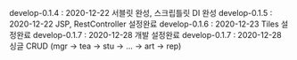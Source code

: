 develop-0.1.4 : 2020-12-22 서블릿 완성, 스크립틀릿 DI 완성
develop-0.1.5 : 2020-12-22 JSP, RestController 설정완료
develop-0.1.6 : 2020-12-23 Tiles 설정완료
develop-0.1.7 : 2020-12-28 개발 설정완료
develop-0.1.7 : 2020-12-28 싱글 CRUD (mgr -> tea -> stu -> ... -> art -> rep)